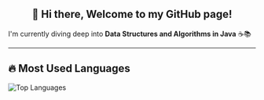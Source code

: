 <h2 align="center">👋 Hi there, Welcome to my GitHub page!</h2>

I'm currently diving deep into **Data Structures and Algorithms in Java** ☕📚

---

## 🔥 Most Used Languages

![Top Languages](https://github-readme-stats.vercel.app/api/top-langs/?username=SwapnilAndDev046&layout=compact&theme=dark&hide_border=true&langs_count=10&count_private=true)

